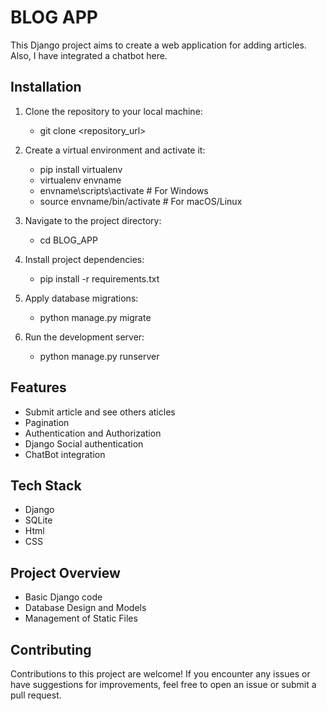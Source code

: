 
# BLOG APP

This Django project aims to create a web application for adding articles. Also, I have integrated a chatbot here.

## Installation

1. Clone the repository to your local machine:
     - git clone <repository_url>

2. Create a virtual environment and activate it:

    - pip install virtualenv
    - virtualenv envname
    - envname\scripts\activate # For Windows
    - source envname/bin/activate # For macOS/Linux

3. Navigate to the project directory:

    - cd BLOG_APP

4. Install project dependencies:

    - pip install -r requirements.txt

5. Apply database migrations:

    - python manage.py migrate

6. Run the development server:

   - python manage.py runserver

## Features

- Submit article and see others aticles
- Pagination
- Authentication and Authorization
- Django Social authentication
- ChatBot integration


## Tech Stack

- Django
- SQLite
- Html
- CSS

## Project Overview

- Basic Django code
- Database Design and Models
- Management of Static Files

## Contributing

Contributions to this project are welcome! If you encounter any issues or have suggestions for improvements, feel free to open an issue or submit a pull request.


